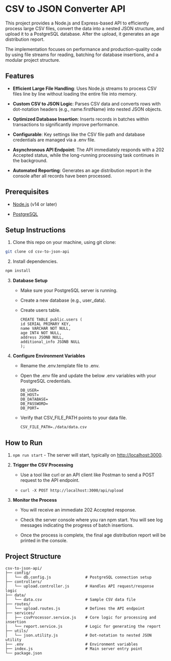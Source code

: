 CSV to JSON Converter API
=========================

This project provides a Node.js and Express-based API to efficiently process large CSV files, convert the data into a nested JSON structure, and upload it to a PostgreSQL database. After the upload, it generates an age distribution report.

The implementation focuses on performance and production-quality code by using file streams for reading, batching for database insertions, and a modular project structure.

Features
--------

* **Efficient Large File Handling**: Uses Node.js streams to process CSV files line by line without loading the entire file into memory.

* **Custom CSV to JSON Logic**: Parses CSV data and converts rows with dot-notation headers (e.g., name.firstName) into nested JSON objects.

* **Optimized Database Insertion**: Inserts records in batches within transactions to significantly improve performance.

* **Configurable**: Key settings like the CSV file path and database credentials are managed via a .env file.

* **Asynchronous API Endpoint**: The API immediately responds with a 202 Accepted status, while the long-running processing task continues in the background.

* **Automated Reporting**: Generates an age distribution report in the console after all records have been processed.

Prerequisites
-------------

* [Node.js](https://nodejs.org/) (v14 or later)

* [PostgreSQL](https://www.postgresql.org/)

Setup Instructions
------------------

1. Clone this repo on your machine, using git clone:

```bash
git clone cd csv-to-json-api
```

2. Install dependencies.

```bash
npm install
```

3. **Database Setup**

    * Make sure your PostgreSQL server is running.

    * Create a new database (e.g., user\_data).

    * Create users table.

      ```
      CREATE TABLE public.users (
      id SERIAL PRIMARY KEY,
      name VARCHAR NOT NULL,
      age INT4 NOT NULL,
      address JSONB NULL,
      additional_info JSONB NULL
      );
      ```

4. **Configure Environment Variables**

    * Rename the .env.template file to .env.

    * Open the .env file and update the below .env variables with your PostgreSQL credentials.

        ```
        DB_USER=        
        DB_HOST=    
        DB_DATABASE=    
        DB_PASSWORD=    
        DB_PORT=    
        ```

    * Verify that CSV\_FILE\_PATH points to your data file.

        ```
        CSV_FILE_PATH=./data/data.csv
        ```

How to Run
----------

1. `npm run start` - The server will start, typically on <http://localhost:3000>.

2. **Trigger the CSV Processing**

    * Use a tool like curl or an API client like Postman to send a POST request to the API endpoint.

    * `curl -X POST http://localhost:3000/api/upload`

3. **Monitor the Process**

    * You will receive an immediate 202 Accepted response.

    * Check the server console where you ran npm start. You will see log messages indicating the progress of batch insertions.

    * Once the process is complete, the final age distribution report will be printed in the console.

Project Structure
-----------------

```
csv-to-json-api/
├── config/
│   └── db.config.js               # PostgreSQL connection setup  
├── controllers/  
│   └── upload.controller.js       # Handles API request/response logic
├── data/  
│   └── data.csv                   # Sample CSV data file  
├── routes/  
│   └── upload.routes.js           # Defines the API endpoint  
├── services/  
│   ├── csvProcessor.service.js    # Core logic for processing and insertion  
│   └── report.service.js          # Logic for generating the report  
├── utils/  
│   └── json.utility.js            # Dot-notation to nested JSON utility  
├── .env                           # Environment variables  
├── index.js                       # Main server entry point  
└── package.json
```
